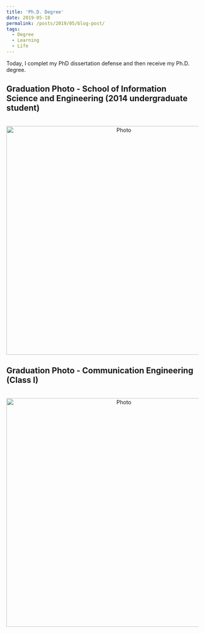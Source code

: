 ```yaml
---
title: 'Ph.D. Degree'
date: 2019-05-18
permalink: /posts/2019/05/blog-post/
tags:
  - Degree
  - Learning
  - Life
---
```


Today, I complet my PhD dissertation defense and then receive my Ph.D. degree.

## Graduation Photo - School of Information Science and Engineering (2014 undergraduate student)

<p align="center">
  <img src="https://yongjiguan.github.io/images/2014-2.jpg" alt="Photo" style="width:600;"/> 
</p>

## Graduation Photo - Communication Engineering (Class I)

<p align="center">
  <img src="https://yongjiguan.github.io/images/2014-1.jpg" alt="Photo" style="width:600;"/> 
</p>